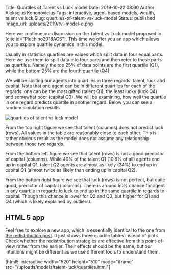 Title: Quartiles of Talent vs Luck model
Date: 2019-10-22 08:00
Author: Aleksejus Kononovicius
Tags: interactive, agent-based models, wealth, talent vs luck
Slug: quartiles-of-talent-vs-luck-model
Status: published
Image_url: uploads/2019/tvl-model-q.png

Here we continue our discussion on the Talent vs Luck model proposed in
[cite id="Pluchino2018ACS"]. This time we offer you an app which allows
you to explore quartile dynamics in this model.<!--more-->

Usually in statistics quartiles are values which split data in four equal parts.
Here we use them to split data into four parts and then refer to those parts as
quartiles. Namely the top 25% of data points are the first quartile (Q1), while
the bottom 25% are the fourth quartile (Q4).

We will be spliting our agents into quartiles in three regards: talent, luck
abd capital. Note that one agent can be in different quartiles for each of the
regards: one can be the most gifted (talent Q1), the least lucky (luck Q4) and
somewhat poor (capital Q3). We will be examining, how well the quartile in one
regard predicts quartile in another regard. Below you can see a random simulation
results.

![quartiles of talent vs luck model]({static}/uploads/2019/tvl-model-q.png
"Results of a random simulation with 'no redistribution' redistribution
strategy.")

From the top right figure we see that talent (columns) does not predict luck
(rows). All values in the table are reasonably close to each other. This is
rather obvious result as the model does not assume any relationship between
those two regards.

From the bottom left figure we see that talent (rows) is not a good predictor
of capital (columns). While 40% of the talent Q1 (10.6% of all) agents end up
in capital Q1, talent Q2 agents are almost as likely (34%) to end up in capital
Q1 (almost twice as likely than ending up in capital Q2).

From the bottom right figure we see that luck (rows) is not perfect, but quite
good, predictor of capital (columns). There is around 50% chance for agent in
any quartile in regards to luck to end up in the same quartile in regards to
capital. Though this chance is lower for Q2 and Q3, but higher for Q1 and Q4
(which is likely explained by outliers).

## HTML 5 app

Feel free to explore a new app, which is essentially identical to the one from
[the redistribution post]({filename}/articles/2019/redistribution-in-talent-vs-luck-model.md).
It just shows three quartile tables instead of plots. Check whether the
redistribution strategies are effective from this point-of-view rather from the
earlier. Their effects should be the same, but our intuitions might be different
as we use different tools to understand them.

[html5-interactive width="520" height="510" mode="iframe"
src="/uploads/models/talent-luck/quartiles.html"]
